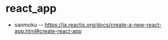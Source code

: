 # react_app

- sanmoku
--  https://ja.reactjs.org/docs/create-a-new-react-app.html#create-react-app

